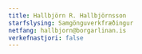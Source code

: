 ```yaml
---
title: Hallbjörn R. Hallbjörnsson
starfslysing: Samgönguverkfræðingur
netfang: hallbjorn@borgarlinan.is
verkefnastjori: false
---
```


